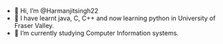 - 👋 Hi, I’m @Harmanjitsingh22
- 👀 I have learnt java, C, C++ and now learning python in University of Fraser Valley.
- 🌱 I’m currently studying Computer Information systems.

<!---
Harmanjitsingh22/Harmanjitsingh22 is a ✨ special ✨ repository because its `README.md` (this file) appears on your GitHub profile.
You can click the Preview link to take a look at your changes.
--->
